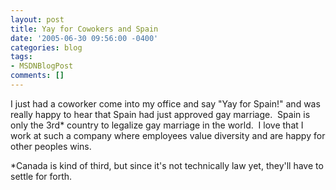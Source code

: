 ```yaml
---
layout: post
title: Yay for Cowokers and Spain
date: '2005-06-30 09:56:00 -0400'
categories: blog
tags:
- MSDNBlogPost
comments: []
---
```


I just had a coworker come into my office and say "Yay for Spain!" and was really happy to hear that Spain had just approved gay marriage.&nbsp; Spain is only the 3rd* country to legalize gay marriage in the world.&nbsp; I love that I work at such a company where employees value diversity and are happy for other peoples wins.

*Canada is kind of third, but since it's not technically law yet, they'll have to settle for forth.